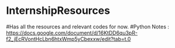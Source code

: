 # InternshipResources
#Has all the resources and relevant codes for now.
#Python Notes : https://docs.google.com/document/d/16KtDD6qu3pR-f2_jEcRVontHcLbn6htxWmp5yCbexxw/edit?tab=t.0
